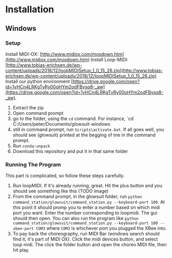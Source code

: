 # Installation

## Windows

### Setup

Install MIDI-OX: [http://www.midiox.com/moxdown.htm](http://www.midiox.com/moxdown.htm)
Install Loop-MIDI: [http://www.tobias-erichsen.de/wp-content/uploads/2018/12/loopMIDISetup_1_0_15_26.zip](http://www.tobias-erichsen.de/wp-content/uploads/2018/12/loopMIDISetup_1_0_15_26.zip)
Install our python environment [https://drive.google.com/open?id=1yHCn4LRKgTvRy00oHYm2odFBysq8-_aw](https://drive.google.com/open?id=1yHCn4LRKgTvRy00oHYm2odFBysq8-_aw).
1. Extract the zip
1. Open command prompt
1. go to the folder, using the `cd` command. For instance, `cd C:/Users/peter/Documents/glowsuit-windows
1. still in command prompt, run `Scripts\activate.bat`. If all goes well, you should see (glowsuit) printed at the begging of tne in the command prompt.
1. Run `conda-unpack`
1. Download this repository and put it in that same folder

### Running The Program

This part is complicated, so follow these steps carefully.
1. Run loopMIDI. If it's already running, great. Hit the plus button and you should see something like this (TODO image)
1. From the command prompt, in the glowsuit folder, run `python command_station/glowsuit/command_station.py --keyboard-port 100`. At this point it should promp you to enter a number based on which midi port you want. Enter the number corresponding to loopmidi. The gui should then open. You can also run the program like `python command_station/glowsuit/command_station.py --keyboard-port 100 --xbee-port COM3` where `COM3` is whichever port you plugged the XBee into.
1. To pay back the choreography, run MIDI Bar (windows search should find it, it's part of MIDI OX). Click the midi devices button, and select loop midi. The click the folder button and open the choreo MIDI file, then hit play.
